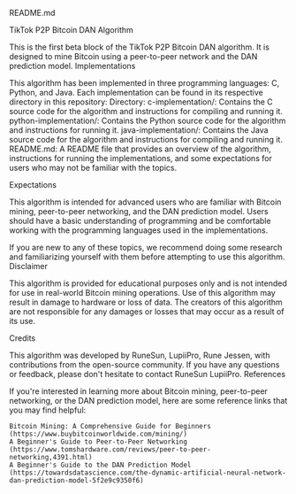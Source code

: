 README.md

TikTok P2P Bitcoin DAN Algorithm

This is the first beta block of the TikTok P2P Bitcoin DAN algorithm. It is designed to mine Bitcoin using a peer-to-peer network and the DAN prediction model.
Implementations

This algorithm has been implemented in three programming languages: C, Python, and Java. Each implementation can be found in its respective directory in this repository:
    Directory:
    c-implementation/: Contains the C source code for the algorithm and instructions for compiling and running it.
    python-implementation/: Contains the Python source code for the algorithm and instructions for running it.
    java-implementation/: Contains the Java source code for the algorithm and instructions for compiling and running it.
    README.md: A README file that provides an overview of the algorithm, instructions for running the implementations, and some expectations for users who may not be familiar with the topics.
    
Expectations

This algorithm is intended for advanced users who are familiar with Bitcoin mining, peer-to-peer networking, and the DAN prediction model. Users should have a basic understanding of programming and be comfortable working with the programming languages used in the implementations.

If you are new to any of these topics, we recommend doing some research and familiarizing yourself with them before attempting to use this algorithm.
Disclaimer

This algorithm is provided for educational purposes only and is not intended for use in real-world Bitcoin mining operations. Use of this algorithm may result in damage to hardware or loss of data. The creators of this algorithm are not responsible for any damages or losses that may occur as a result of its use.


Credits

This algorithm was developed by RuneSun, LupiiPro, Rune Jessen, with contributions from the open-source community. If you have any questions or feedback, please don't hesitate to contact RuneSun LupiiPro.
References

If you're interested in learning more about Bitcoin mining, peer-to-peer networking, or the DAN prediction model, here are some reference links that you may find helpful:

    Bitcoin Mining: A Comprehensive Guide for Beginners (https://www.buybitcoinworldwide.com/mining/)
    A Beginner's Guide to Peer-to-Peer Networking (https://www.tomshardware.com/reviews/peer-to-peer-networking,4391.html)
    A Beginner's Guide to the DAN Prediction Model (https://towardsdatascience.com/the-dynamic-artificial-neural-network-dan-prediction-model-5f2e9c9350f6)
    

